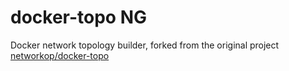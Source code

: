 # docker-topo NG
Docker network topology builder, forked from the original project [networkop/docker-topo](https://github.com/networkop/docker-topo) 

